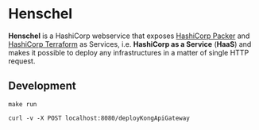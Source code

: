 Henschel
========

__Henschel__ is a HashiCorp webservice that exposes [HashiCorp Packer]() and [HashiCorp Terraform]() as Services, i.e.
__HashiCorp as a Service__ (__HaaS__) and makes it possible to deploy any infrastructures in a matter of single HTTP
request.

Development
-----------

```console
make run
```

```console
curl -v -X POST localhost:8080/deployKongApiGateway
```

[HashiCorp Packer]: https://packer.qubitpi.org/packer
[HashiCorp Terraform]: https://packer.qubitpi.org/terraform
